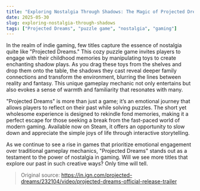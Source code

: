```yaml
---
title: "Exploring Nostalgia Through Shadows: The Magic of Projected Dreams"
date: 2025-05-30
slug: exploring-nostalgia-through-shadows
tags: ["Projected Dreams", "puzzle game", "nostalgia", "gaming"]
---
```


In the realm of indie gaming, few titles capture the essence of nostalgia quite like "Projected Dreams." This cozy puzzle game invites players to engage with their childhood memories by manipulating toys to create enchanting shadow plays. As you drag these toys from the shelves and drop them onto the table, the shadows they cast reveal deeper family connections and transform the environment, blurring the lines between reality and fantasy. This unique gameplay mechanic not only entertains but also evokes a sense of warmth and familiarity that resonates with many.

"Projected Dreams" is more than just a game; it’s an emotional journey that allows players to reflect on their past while solving puzzles. The short yet wholesome experience is designed to rekindle fond memories, making it a perfect escape for those seeking a break from the fast-paced world of modern gaming. Available now on Steam, it offers an opportunity to slow down and appreciate the simple joys of life through interactive storytelling.

As we continue to see a rise in games that prioritize emotional engagement over traditional gameplay mechanics, "Projected Dreams" stands out as a testament to the power of nostalgia in gaming. Will we see more titles that explore our past in such creative ways? Only time will tell.

> Original source: https://in.ign.com/projected-dreams/232104/video/projected-dreams-official-release-trailer